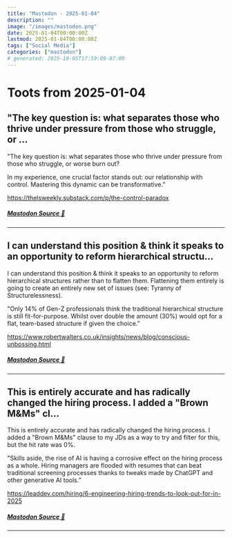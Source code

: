 ```yaml
---
title: "Mastodon - 2025-01-04"
description: ""
image: "/images/mastodon.png"
date: 2025-01-04T00:00:00Z
lastmod: 2025-01-04T00:00:00Z
tags: ["Social Media"]
categories: ["mastodon"]
# generated: 2025-10-05T17:59:09-07:00
---
```


# Toots from 2025-01-04

## "The key question is: what separates those who thrive under pressure from those who struggle, or ...

"The key question is: what separates those who thrive under pressure from those who struggle, or worse burn out?

In my experience, one crucial factor stands out: our relationship with control. Mastering this dynamic can be transformative.”

<https://thelsweekly.substack.com/p/the-control-paradox>

##### [Mastodon Source 🐘](https://hachyderm.io/@mweagle/113767349934188014)

---

## I can understand this position & think it speaks to an opportunity to reform hierarchical structu...

I can understand this position & think it speaks to an opportunity to reform hierarchical structures rather than to flatten them. Flattening them entirely is going to create an entirely new set of issues (see: Tyranny of Structurelessness).

"Only 14% of Gen-Z professionals think the traditional hierarchical structure is still fit-for-purpose. Whilst over double the amount (30%) would opt for a flat, team-based structure if given the choice.”

<https://www.robertwalters.co.uk/insights/news/blog/conscious-unbossing.html>

##### [Mastodon Source 🐘](https://hachyderm.io/@mweagle/113767212263909167)

---

## This is entirely accurate and has radically changed the hiring process. I added a "Brown M&Ms" cl...

This is entirely accurate and has radically changed the hiring process. I added a "Brown M&Ms" clause to my JDs as a way to try and filter for this, but the hit rate was 0%.

"Skills aside, the rise of AI is having a corrosive effect on the hiring process as a whole. Hiring managers are flooded with resumes that can beat traditional screening processes thanks to tweaks made by ChatGPT and other generative AI tools.”

<https://leaddev.com/hiring/6-engineering-hiring-trends-to-look-out-for-in-2025>

##### [Mastodon Source 🐘](https://hachyderm.io/@mweagle/113767163610157529)

---

